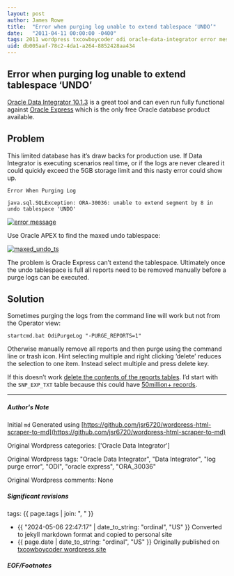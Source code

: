 ```yaml
---
layout: post
author: James Rowe
title:  "Error when purging log unable to extend tablespace ‘UNDO’"
date:   "2011-04-11 00:00:00 -0400"
tags: 2011 wordpress txcowboycoder odi oracle-data-integrator error messages
uid: db005aaf-78c2-4da1-a264-8852428aa434
---
```



## Error when purging log unable to extend tablespace ‘UNDO’


[Oracle Data Integrator 10.1.3](http://www.oracle.com/technetwork/middleware/data-integrator/downloads/index.html) is a great tool and can even run fully functional against [Oracle Express](http://www.oracle.com/technetwork/database/express-edition/overview/index.html) which is the only free Oracle database product available.


## Problem


This limited database has it’s draw backs for production use. If Data Integrator is executing scenarios real time, or if the logs are never cleared it could quickly exceed the 5GB storage limit and this nasty error could show up.


`Error When Purging Log`  

`java.sql.SQLException: ORA-30036: unable to extend segment by 8 in undo tablespace 'UNDO'`  

[![error message](https://txcowboycoder.files.wordpress.com/2011/04/error-when-purging-log.png?w=500&h=372 "error-when-purging-log")](http://txcowboycoder.files.wordpress.com/2011/04/error-when-purging-log.png)


Use Oracle APEX to find the maxed undo tablespace:


[![](https://txcowboycoder.files.wordpress.com/2011/04/maxed_undo_ts.png?w=500&h=135 "maxed_undo_ts")](http://txcowboycoder.files.wordpress.com/2011/04/maxed_undo_ts.png)


The problem is Oracle Express can’t extend the tablespace. Ultimately once the undo tablespace is full all reports need to be removed manually before a purge logs can be executed.


## Solution


Sometimes purging the logs from the command line will work but not from the Operator view:


`startcmd.bat OdiPurgeLog "-PURGE_REPORTS=1"`


Otherwise manually remove all reports and then purge using the command line or trash icon. Hint selecting multiple and right clicking ‘delete’ reduces the selection to one item. Instead select multiple and press delete key.


If this doesn’t work [delete the contents of the reports tables](http://www.business-intelligence-quotient.com/?tag=oracle-data-integrator-purge-log). I’d start with the  `SNP_EXP_TXT` table because this could have [50million+ records](http://odiexperts.com/tag/purge-logs).




---

##### Author's Note

Initial `md` Generated using [https://github.com/jsr6720/wordpress-html-scraper-to-md](https://github.com/jsr6720/wordpress-html-scraper-to-md)

Original Wordpress categories: ['Oracle Data Integrator']

Original Wordpress tags: "Oracle Data Integrator", "Data Integrator", "log purge error", "ODI", "oracle express", "ORA_30036"

Original Wordpress comments: None

##### Significant revisions

tags: {{ page.tags | join: ", " }} <!-- todo move this somewhere -->

- {{ "2024-05-06 22:47:17" | date_to_string: "ordinal", "US" }} Converted to jekyll markdown format and copied to personal site
- {{ page.date | date_to_string: "ordinal", "US" }} Originally published on [txcowboycoder wordpress site](https://txcowboycoder.wordpress.com/2011/04/11/error-when-purging-log-unable-to-extend-tablespace-undo/)

##### EOF/Footnotes

